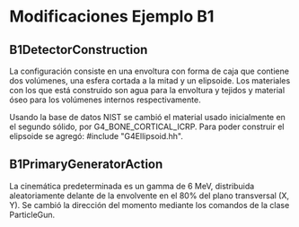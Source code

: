 # Modificaciones Ejemplo B1

## B1DetectorConstruction
La configuración consiste en una envoltura con forma de caja que contiene dos volúmenes, una esfera cortada a la mitad y un elipsoide. Los materiales con los que está construido son agua para la envoltura y tejidos y material óseo para los volúmenes internos respectivamente.
     
Usando la base de datos NIST se cambió el material usado inicialmente en el segundo sólido, por G4\_BONE\_CORTICAL\_ICRP. Para poder construir el elipsoide se agregó: \#include "G4Ellipsoid.hh".
     
## B1PrimaryGeneratorAction
La cinemática predeterminada es un gamma de 6 MeV, distribuida aleatoriamente delante de la envolvente en el 80\% del plano transversal (X, Y). Se cambió la dirección del momento mediante los comandos de la clase ParticleGun.
     
